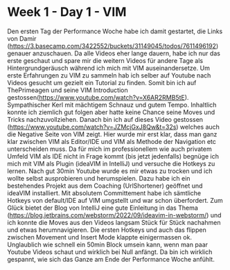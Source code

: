 # Week 1 - Day 1 - VIM

Den ersten Tag der Performance Woche habe ich damit gestartet, 
die Links von Damir (https://3.basecamp.com/3422552/buckets/31149045/todos/7611496192) genauer anzuschauen.
Da alle Videos eher lange dauern, habe ich nur das erste geschaut und spare mir die weitern Videos
für andere Tage als Hintergrundgeräusch während ich mich mit VIM auseinandersetze.
Um erste Erfahrungen zu VIM zu sammeln hab ich selber auf Youtube nach Videos gesucht um gezielt ein Tutorial zu finden.
Somit bin ich auf ThePrimeagen und seine VIM Introduction gestossen(https://www.youtube.com/watch?v=X6AR2RMB5tE).
Sympathischer Kerl mit mächtigem Schnauz und gutem Tempo. Inhaltlich konnte ich ziemlich gut folgen aber hatte keine Chance
seine Moves und Tricks nachzuvollziehen.
Danach bin ich auf dieses Video gestossen (https://www.youtube.com/watch?v=JZMcjGxJ8Qw&t=32s) welches auch die Negative Seite von VIM zeigt.
Hier wurde mir erst klar, dass man ganz klar zwischen VIM als Editor/IDE und VIM als Methode der Navigation etc unterscheiden muss.
Da für mich im professionellem wie auch privatem Umfeld VIM als IDE nicht in Frage kommt (bis jetzt jedenfalls)
begnüge ich mich mit VIM als Plugin (ideaVIM in IntelliJ) und versuche die Hotkeys zu lernen.
Nach gut 30min Youtube wurde es mir etwas zu trocken und ich wollte selbst ausprobieren und herumspielen.
Dazu habe ich ein bestehendes Projekt aus dem Coaching (UrlShortener) geöffnet und ideaVIM installiert.
Mit absolutem Committement habe ich sämtliche Hotkeys von default/IDE auf VIM umgstellt und war schon überfordert.
Zum Glück bietet der Blog von IntelliJ eine gute Einleitung in das Thema (https://blog.jetbrains.com/webstorm/2022/09/ideavim-in-webstorm/)
und ich konnte die Moves aus den Videos langsam Stück für Stück nachahmen und etwas herumnavigieren.
Die ersten Hotkeys und auch das flippen zwischen Movement und Insert Mode klappte einigermassen ok.
Unglaublich wie schnell ein 50min Block umsein kann, wenn man paar Youtube Videos schaut und wirklich bei Null anfängt.
Da bin ich wirklich gespannt, wie sich das Ganze am Ende der Performance Woche anfühlt.